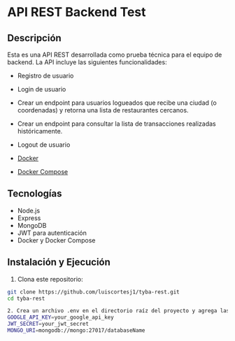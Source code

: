 # API REST Backend Test

## Descripción

Esta es una API REST desarrollada como prueba técnica para el equipo de backend. La API incluye las siguientes funcionalidades:

- Registro de usuario
- Login de usuario
- Crear un endpoint para usuarios logueados que recibe una ciudad (o coordenadas) y retorna una lista de restaurantes cercanos.
- Crear un endpoint para consultar la lista de transacciones realizadas históricamente.
- Logout de usuario

- [Docker](https://www.docker.com/get-started)
- [Docker Compose](https://docs.docker.com/compose/install/)

## Tecnologías

- Node.js
- Express
- MongoDB
- JWT para autenticación
- Docker y Docker Compose

## Instalación y Ejecución
1. Clona este repositorio:

```bash
git clone https://github.com/luiscortesj1/tyba-rest.git
cd tyba-rest

2. Crea un archivo .env en el directorio raíz del proyecto y agrega las siguientes variables de entorno:
GOOGLE_API_KEY=your_google_api_key
JWT_SECRET=your_jwt_secret
MONGO_URI=mongodb://mongo:27017/databaseName
